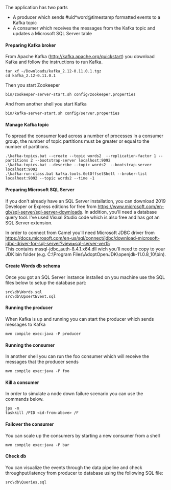 The application has two parts

- A producer which sends #uid*word@timestamp formatted events to a Kafka topic
- A consumer which receives the messages from the Kafka topic and updates a Microsoft SQL Server table

#### Preparing Kafka broker

From Apache Kafka (http://kafka.apache.org/quickstart) you download Kafka and follow the instructions to run Kafka.

    tar xf ~/Downloads/kafka_2.12-0.11.0.1.tgz
    cd kafka_2.12-0.11.0.1
     
Then you start Zookeeper
     
    bin/zookeeper-server-start.sh config/zookeeper.properties
    
And from another shell you start Kafka
    
    bin/kafka-server-start.sh config/server.properties


#### Manage Kafka topic

To spread the consumer load across a number of processes in a consumer group, the number of topic partitions must be greater or equal to the number of partitions.  

    .\kafka-topics.bat --create --topic words2  --replication-factor 1 --partitions 2 --bootstrap-server localhost:9092 
    .\kafka-topics.bat --describe --topic words2  --bootstrap-server localhost:9092
	.\kafka-run-class.bat kafka.tools.GetOffsetShell --broker-list localhost:9092 --topic words2 --time -1	

#### Preparing Microsoft SQL Server

If you don't already have an SQL Server installation, you can download 2019 Developer 
or Express editions for free from https://www.microsoft.com/en-gb/sql-server/sql-server-downloads. In addition, 
you'll need a database query tool. I've used Visual Studio code which is also free and has got an SQL Server extension.

In order to connect from Camel you'll need Microsoft JDBC driver from 
https://docs.microsoft.com/en-us/sql/connect/jdbc/download-microsoft-jdbc-driver-for-sql-server?view=sql-server-ver15  
This contains mssql-jdbc_auth-8.4.1.x64.dll wich you'll need to copy to your JDK bin folder (e.g. C:\Program Files\AdoptOpenJDK\openjdk-11.0.8_10\bin).


#### Create Words db schema

Once  you got an SQL Server instance installed on you machine use the SQL files below to setup the database part:

    src\db\Words.sql
	src\db\UpsertEvent.sql
       
#### Running the producer

When Kafka is up and running you can start the producer which sends messages to Kafka

    mvn compile exec:java -P producer
    
#### Running the consumer

In another shell you can run the foo consumer which will receive the messages that the producer sends

    mvn compile exec:java -P foo
   
#### Kill a consumer

In order to simulate a node down failure scenario you can use the commands below.

    jps -m
    taskkill /PID <id-from-above> /F

#### Failover the consumer

You can scale up the consumers by starting a new consumer from a shell

    mvn compile exec:java -P bar
	
#### Check db

You can visualize the events through the data pipeline and check throughput/latency from producer to database using the following SQL file:

    src\db\Queries.sql  	

